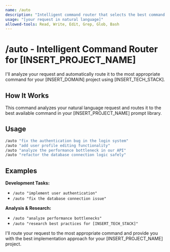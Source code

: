 ```yaml
---
name: /auto
description: "Intelligent command router that selects the best command for your request"
usage: "[your request in natural language]"
allowed-tools: Read, Write, Edit, Grep, Glob, Bash
---
```


# /auto - Intelligent Command Router for [INSERT_PROJECT_NAME]

I'll analyze your request and automatically route it to the most appropriate command for your [INSERT_DOMAIN] project using [INSERT_TECH_STACK].

## How It Works

This command analyzes your natural language request and routes it to the best available command in your [INSERT_PROJECT_NAME] prompt library.
## Usage
```bash
/auto "fix the authentication bug in the login system"
/auto "add user profile editing functionality"  
/auto "analyze the performance bottleneck in our API"
/auto "refactor the database connection logic safely"
```

## Examples

**Development Tasks:**
- `/auto "implement user authentication"`
- `/auto "fix the database connection issue"`

**Analysis & Research:**
- `/auto "analyze performance bottlenecks"`
- `/auto "research best practices for [INSERT_TECH_STACK]"`

I'll route your request to the most appropriate command and provide you with the best implementation approach for your [INSERT_PROJECT_NAME] project.
